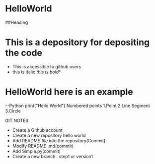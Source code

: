 # HelloWorld
##Heading
# This is a depository for depositing the code 
* This is accessible to github users
* this is italic
  *this is bold**
# HelloWorld here is an example
--Python
print("Hello World")
Numbered points
1.Point
2.Line Segment
3.Circle


GIT NOTES
* Create a Github account
* Create a new repository hello world
* Add README file into the repository(Commit)
* Modify README .md(commit)
* Add Simple.py(commit)
* Create a new branch . step1 or version1
